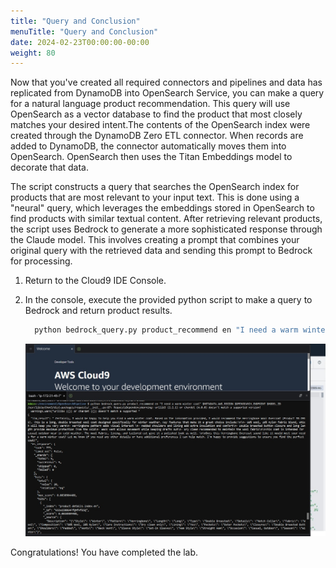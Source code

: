 ```yaml
---
title: "Query and Conclusion"
menuTitle: "Query and Conclusion"
date: 2024-02-23T00:00:00-00:00
weight: 80
---
```

Now that you've created all required connectors and pipelines and data has replicated from DynamoDB into OpenSearch Service, you can make a query for a natural language product recommendation. This query will use OpenSearch as a vector database to find the product that most closely matches your desired intent.The contents of the OpenSearch index were created through the DynamoDB Zero ETL connector. When records are added to DynamoDB, the connector automatically moves them into OpenSearch. OpenSearch then uses the Titan Embeddings model to decorate that data. 

The script constructs a query that searches the OpenSearch index for products that are most relevant to your input text. This is done using a "neural" query, which leverages the embeddings stored in OpenSearch to find products with similar textual content. After retrieving relevant products, the script uses Bedrock to generate a more sophisticated response through the Claude model. This involves creating a prompt that combines your original query with the retrieved data and sending this prompt to Bedrock for processing. 

 1. Return to the Cloud9 IDE Console.
 1. In the console, execute the provided python script to make a query to Bedrock and return product results.
    ```bash
      python bedrock_query.py product_recommend en "I need a warm winter coat" $METADATA_AWS_REGION $OPENSEARCH_ENDPOINT $MODEL_ID 
    ```

    ![Query results](/static/images/ddb-os-zetl17.jpg)

Congratulations! You have completed the lab.
